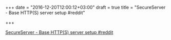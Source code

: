 +++
date = "2016-12-20T12:00:12+03:00"
draft = true
title = "SecureServer - Base HTTP(S) server setup  #reddit"

+++

<p><a href="https://t.co/6UTq0321Cu">SecureServer - Base HTTP(S) server setup  #reddit</a></p>
